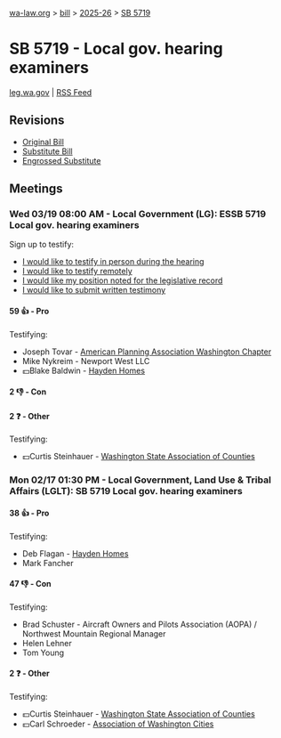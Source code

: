 [wa-law.org](/) > [bill](/bill/) > [2025-26](/bill/2025-26/) > [SB 5719](/bill/2025-26/sb/5719/)

# SB 5719 - Local gov. hearing examiners
[leg.wa.gov](https://app.leg.wa.gov/billsummary?BillNumber=5719&Year=2025&Initiative=false) | [RSS Feed](./rss.xml)

## Revisions
* [Original Bill](1/)
* [Substitute Bill](S/)
* [Engrossed Substitute](S.E/)

## Meetings
### Wed 03/19 08:00 AM - Local Government (LG): ESSB 5719 Local gov. hearing examiners
Sign up to testify:
* [I would like to testify in person during the hearing](https://app.leg.wa.gov/csi/Testifier/Add?chamber=House&mId=33101&aId=165888&caId=26572&tId=1)
* [I would like to testify remotely](https://app.leg.wa.gov/csi/Testifier/Add?chamber=House&mId=33101&aId=165888&caId=26572&tId=2)
* [I would like my position noted for the legislative record](https://app.leg.wa.gov/csi/Testifier/Add?chamber=House&mId=33101&aId=165888&caId=26572&tId=3)
* [I would like to submit written testimony](https://app.leg.wa.gov/csi/Testifier/Add?chamber=House&mId=33101&aId=165888&caId=26572&tId=4)

#### 59 👍 - Pro
Testifying:
* Joseph Tovar - [American Planning Association Washington Chapter](/org/american_planning_association_washington_chapter/)
* Mike Nykreim - Newport West LLC
* 💵Blake Baldwin - [Hayden Homes](/org/hayden_homes/)

#### 2 👎 - Con

#### 2 ❓ - Other
Testifying:
* 💵Curtis Steinhauer - [Washington State Association of Counties](/org/washington_state_association_of_counties/)

### Mon 02/17 01:30 PM - Local Government, Land Use & Tribal Affairs (LGLT): SB 5719 Local gov. hearing examiners
#### 38 👍 - Pro
Testifying:
* Deb Flagan - [Hayden Homes](/org/hayden_homes/)
* Mark Fancher

#### 47 👎 - Con
Testifying:
* Brad Schuster - Aircraft Owners and Pilots Association (AOPA) / Northwest Mountain Regional Manager
* Helen Lehner
* Tom Young

#### 2 ❓ - Other
Testifying:
* 💵Curtis Steinhauer - [Washington State Association of Counties](/org/washington_state_association_of_counties/)
* 💵Carl Schroeder - [Association of Washington Cities](/org/association_of_washington_cities/)
